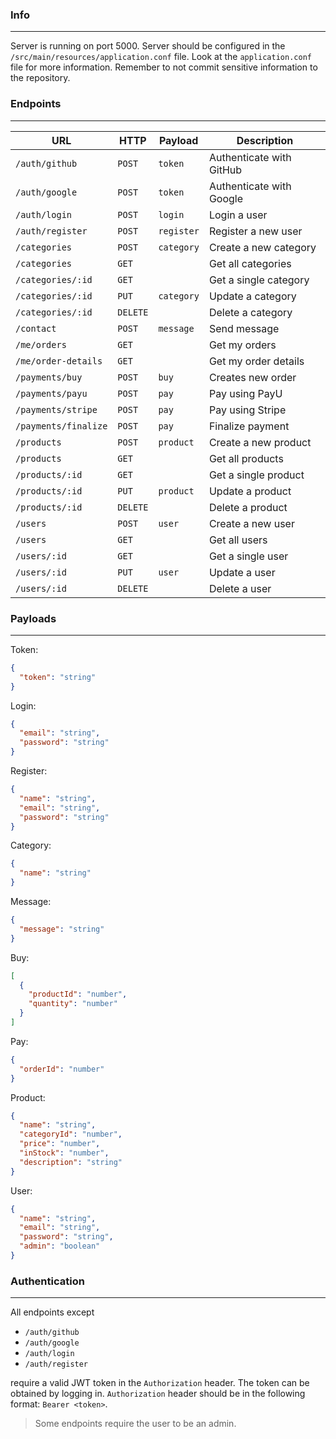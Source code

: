 ### Info

---

Server is running on port 5000. Server should be configured in the `/src/main/resources/application.conf` file.
Look at the `application.conf` file for more information. Remember to not commit sensitive information to the
repository.

### Endpoints

---

| URL                  | HTTP     | Payload    | Description              |
|----------------------|----------|------------|--------------------------|
| `/auth/github`       | `POST`   | `token`    | Authenticate with GitHub |
| `/auth/google`       | `POST`   | `token`    | Authenticate with Google |
| `/auth/login`        | `POST`   | `login`    | Login a user             |
| `/auth/register`     | `POST`   | `register` | Register a new user      |
| `/categories`        | `POST`   | `category` | Create a new category    |
| `/categories`        | `GET`    |            | Get all categories       |
| `/categories/:id`    | `GET`    |            | Get a single category    |
| `/categories/:id`    | `PUT`    | `category` | Update a category        |
| `/categories/:id`    | `DELETE` |            | Delete a category        |
| `/contact`           | `POST`   | `message`  | Send message             |
| `/me/orders`         | `GET`    |            | Get my orders            |
| `/me/order-details`  | `GET`    |            | Get my order details     |
| `/payments/buy`      | `POST`   | `buy`      | Creates new order        |
| `/payments/payu`     | `POST`   | `pay`      | Pay using PayU           |
| `/payments/stripe`   | `POST`   | `pay`      | Pay using Stripe         |
| `/payments/finalize` | `POST`   | `pay`      | Finalize payment         |
| `/products`          | `POST`   | `product`  | Create a new product     |
| `/products`          | `GET`    |            | Get all products         |
| `/products/:id`      | `GET`    |            | Get a single product     |
| `/products/:id`      | `PUT`    | `product`  | Update a product         |
| `/products/:id`      | `DELETE` |            | Delete a product         |
| `/users`             | `POST`   | `user`     | Create a new user        |
| `/users`             | `GET`    |            | Get all users            |
| `/users/:id`         | `GET`    |            | Get a single user        |
| `/users/:id`         | `PUT`    | `user`     | Update a user            |
| `/users/:id`         | `DELETE` |            | Delete a user            |

### Payloads

---

Token:

```json
{
  "token": "string"
}
```

Login:

```json
{
  "email": "string",
  "password": "string"
}
```

Register:

```json
{
  "name": "string",
  "email": "string",
  "password": "string"
}
```

Category:

```json
{
  "name": "string"
}
```

Message:

```json
{
  "message": "string"
}
```

Buy:

```json
[
  {
    "productId": "number",
    "quantity": "number"
  }
]
```

Pay:

```json
{
  "orderId": "number"
}
```

Product:

```json
{
  "name": "string",
  "categoryId": "number",
  "price": "number",
  "inStock": "number",
  "description": "string"
}
```

User:

```json
{
  "name": "string",
  "email": "string",
  "password": "string",
  "admin": "boolean"
}
```

### Authentication

---

All endpoints except

- `/auth/github`
- `/auth/google`
- `/auth/login`
- `/auth/register`

require a valid JWT token in the `Authorization` header. The token can be obtained by logging in.
`Authorization` header should be in the following format: `Bearer <token>`.

> Some endpoints require the user to be an admin.
